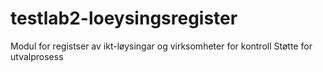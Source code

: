 # testlab2-loeysingsregister
Modul for registser av ikt-løysingar og virksomheter for kontroll
Støtte for utvalprosess 

